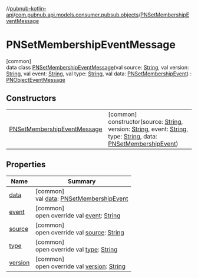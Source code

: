 //[pubnub-kotlin-api](../../../index.md)/[com.pubnub.api.models.consumer.pubsub.objects](../index.md)/[PNSetMembershipEventMessage](index.md)

# PNSetMembershipEventMessage

[common]\
data class [PNSetMembershipEventMessage](index.md)(val source: [String](https://kotlinlang.org/api/core/kotlin-stdlib/kotlin/-string/index.html), val version: [String](https://kotlinlang.org/api/core/kotlin-stdlib/kotlin/-string/index.html), val event: [String](https://kotlinlang.org/api/core/kotlin-stdlib/kotlin/-string/index.html), val type: [String](https://kotlinlang.org/api/core/kotlin-stdlib/kotlin/-string/index.html), val data: [PNSetMembershipEvent](../-p-n-set-membership-event/index.md)) : [PNObjectEventMessage](../-p-n-object-event-message/index.md)

## Constructors

| | |
|---|---|
| [PNSetMembershipEventMessage](-p-n-set-membership-event-message.md) | [common]<br>constructor(source: [String](https://kotlinlang.org/api/core/kotlin-stdlib/kotlin/-string/index.html), version: [String](https://kotlinlang.org/api/core/kotlin-stdlib/kotlin/-string/index.html), event: [String](https://kotlinlang.org/api/core/kotlin-stdlib/kotlin/-string/index.html), type: [String](https://kotlinlang.org/api/core/kotlin-stdlib/kotlin/-string/index.html), data: [PNSetMembershipEvent](../-p-n-set-membership-event/index.md)) |

## Properties

| Name | Summary |
|---|---|
| [data](data.md) | [common]<br>val [data](data.md): [PNSetMembershipEvent](../-p-n-set-membership-event/index.md) |
| [event](event.md) | [common]<br>open override val [event](event.md): [String](https://kotlinlang.org/api/core/kotlin-stdlib/kotlin/-string/index.html) |
| [source](source.md) | [common]<br>open override val [source](source.md): [String](https://kotlinlang.org/api/core/kotlin-stdlib/kotlin/-string/index.html) |
| [type](type.md) | [common]<br>open override val [type](type.md): [String](https://kotlinlang.org/api/core/kotlin-stdlib/kotlin/-string/index.html) |
| [version](version.md) | [common]<br>open override val [version](version.md): [String](https://kotlinlang.org/api/core/kotlin-stdlib/kotlin/-string/index.html) |
